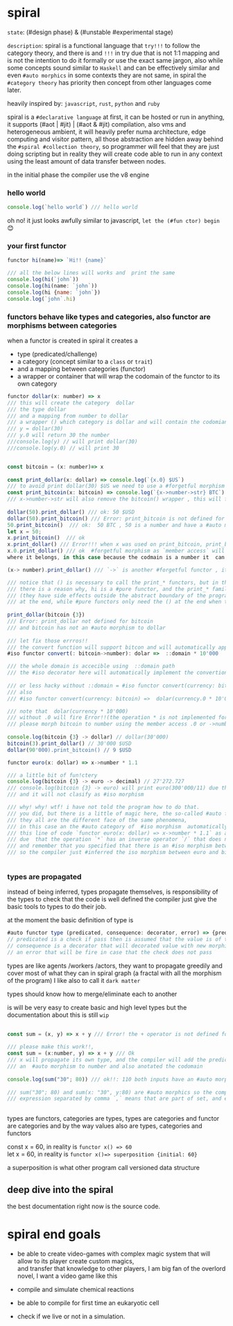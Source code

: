 # spiral  
  
`state`: (#design phase) & (#unstable #experimental stage) 
 
`description`:  spiral is a functional language that `try!!!` to follow the category theory, and there is and `!!!` in
 try due that is not 1:1 mapping and is not the intention to do it formally or use the exact same jargon, 
 also while some concepts sound similar to `Haskell` and can be effectively similar and even `#auto morphics` in some
 contexts  they are not same, in spiral the  `#category theory`  has priority  then concept from other languages come later.

heavily inspired by:  `javascript`,  `rust`,  `python` and `ruby`  
  
spiral is a `#declarative language` at first, it can be hosted or run in anything, it supports (#aot | #jit) | (#aot & #jit) compilation, also 
vms and heterogeneous ambient, it will heavily prefer numa architecture, edge computing and visitor pattern, all those abstraction are 
hidden away behind the `#spiral #collection theory`, so programmer will feel that they are just doing scripting but in reality
they will create code able to run in any context using the least amount of data transfer between nodes.

in the initial phase the compiler use the v8 engine 
  
### hello world  
  
```javascript  
console.log(`hello world`) /// hello world 
```  
oh no! it just looks  awfully similar to  javascript,  `let the (#fun ctor) begin` :blush:

### your first functor   

```javascript  
functor hi(name)=> `Hi!! {name}`   

/// all the below lines will works and  print the same   
console.log(hi(`john`))  
console.log(hi(name: `john`))  
console.log(hi {name: `john`})  
console.log(`john`.hi)  
```  
  
### functors behave like types and categories, also functor are morphisms between categories  
  
when a functor is created in spiral it creates a 
* type (predicated/challenge)
* a category (concept similar to a `class` or `trait`) 
* and a mapping between categories (functor)  
* a wrapper or container that will wrap the codomain of the functor to its own category
  
  
```javascript  
functor dollar(x: number) => x  
/// this will create the category  dollar
/// the type dollar
/// and a mapping from number to dollar
/// a wrapper () which category is dollar and will contain the codomian after is returned by the functor
/// y = dollar(30)
/// y.0 will return 30 the number
///console.log(y) // will print dollar(30)
///console.log(y.0) // will print 30


const bitcoin = (x: number)=> x  
  
const print_dollar(x: dollar) => console.log(`{x.0} $US`)   
/// to avoid print dollar(30) $US we need to use a #forgetful morphism in this case `x.0`
const print_bitcoin(x: bitcoin) => console.log(`{x->number->str} BTC`)
/// x->number->str will also remove the bitcoin() wrapper , this will force a morhism to number then morph to str
  
dollar(50).print_dollar() /// ok: 50 $USD
dollar(50).print_bitcoin() /// Error: print_bitcoin is not defined for dollar  
50.print_bitcoin()  /// ok:  50 BTC , 50 is a number and have a #auto morphism to bitcoin
let x = 50;
x.print_bitcoin()  /// ok
x.print_dollar() /// Error!!! when x was used on print_bitcoin, print_bitcoin propagate the bitcoin type to x
x.0.print_dollar() /// ok  #forgetful morphism as `member access` will return a codomain that has forget 
where it belongs, in this case because the codmain is a number it  can be casted again as dollar

(x-> number).print_dollar() /// `->` is another #forgetful functor , it mean force the morphism 

/// notice that () is necessary to call the print_* functors, but in the `hi` functor it was not.
/// there is a reason why, hi is a #pure functor, and the print_* family are #action functor
/// (they have side effects outside the abstract boundary of the program), action functor always need the () 
/// at the end, while #pure functors only need the () at the end when they need to receive more arguments.
  
print_dollar(bitcoin {3}) 
/// Error: print_dollar not defined for bitcoin 
/// and bitcoin has not an #auto morphism to dollar  
  
/// let fix those errros!!  
/// the convert function will support bitcon and will automatically apply the #forgetful functor ->
#iso functor convert(: bitcoin->number): dolar =>  ::domain * 10'000 

/// the whole domain is accecible using  ::domain path
/// the #iso decorator here will automatically implement the convertion from dolar to bitcoin.    
 
/// or less hacky without ::domain = #iso functor convert(currency: bitcoin): dolar =>  currency.0 * 10'000  
/// also  
/// #iso functor convert(currency: bitcoin) =>  dolar(currency.0 * 10'000)  

/// note that  dolar(currency * 10'000)  
/// without .0 will fire Error!!(the operation * is not implemented for bitcoin and number,
/// please morph bitcoin to number using the member access .0 or ->number)
  
console.log(bitcoin {3} -> dollar) // dollar(30'000)  
bitcoin(3).print_dollar() // 30'000 $USD  
dollar(90'000).print_bitcoin() // 9 $USD   

functor euro(x: dollar) => x->number * 1.1

/// a little bit of fun!ctery
console.log(bitcoin {3} -> euro -> decimal) // 27'272.727 
/// console.log(bitcoin {3} -> euro) will print euro(300'000/11) due that  number in decimal form will lose information,
/// and it will not clasify as #iso morphism 

/// why! why! wtf! i have not told the program how to do that. 
/// you did, but there is a little of magic here, the so-called #auto functors or #auto categories or #auto morphism 
/// they all are the different face of the same phenomena, 
/// in this case an the #auto category of  #iso morphism  automatically recognized 
/// this line of code `functor euro(x: dollar) => x->number * 1.1` as an #iso morphism between dollar and euro,
/// due  that the operation `*` has an inverse operator `/` that does not lose information in the category of `#rational numbers`
/// and remember that you specified that there is an #iso morphism between dollar and bitcoin,
/// so the compiler just #inferred the iso morphism between euro and bitcoin 
  
```  
  
### types are propagated  
  
instead of being inferred, types propagate themselves,
is responsibility of the types to check that the code is well defined the compiler just give the basic tools to types to do their job. 

at the moment the basic definition of type is 

```javascript
#auto functor type (predicated, consequence: decorator, error) => {predicated, consequence, error}
// predicated is a check if pass then is assumed that the value is of the type #pure functor (*)=>bool
// consequence is a decorator that will decorated value with new morphismz
// an error that will be fire in case that the check does not pass

```

types are like agents /workers /actors, they want to propagate greedily and cover most of what they can in
spiral graph (a fractal with all the morphism of the program) I like also to call it `dark matter`

types should know how to merge/eliminate each to another

is will be very easy to create basic and high level types but the documentation about this is still `wip`


```javascript  
  
const sum = (x, y) => x + y /// Error! the + operator is not defined for any type  
  
/// please make this work!!,  
const sum = (x:number, y) => x + y /// Ok  
/// x will propagate its own type, and the compiler will add the predicated that `y` needs to have 
/// an  #auto morphism to number and also anotated the codomain  
  
console.log(sum("30"; 80)) /// ok!!: 110 both inputs have an #auto morphism to number so it will works  
  
/// sum("30"; 80) and sum(x: "30", y:80) are #auto morphics so the compiler understand this,  
/// expression separated by comma `,` means that are part of set, and expression separated by semicolon `;` /// form a sequence  
  
```  
  
types are functors, categories are types, types are categories and functor are categories and by the way values also are types, categories and functors

  
  
const x = 60, in reality is `functor x() => 60`  
let x = 60, in reality is `functor x()=> superposition {initial: 60}`  

a superposition is what other program call versioned data structure
  
## deep dive into the spiral   
  
the best documentation right now is the source code.


# spiral end goals  
  
* be able to create video-games with complex magic system that will allow to its player create custom magics,  
 and transfer that knowledge to other players, I am big fan of the overlord novel, I want a video game like this  
   
* compile and simulate chemical reactions  
  
* be able to compile for first time an eukaryotic cell  
  
* check if we live or not in a simulation.
